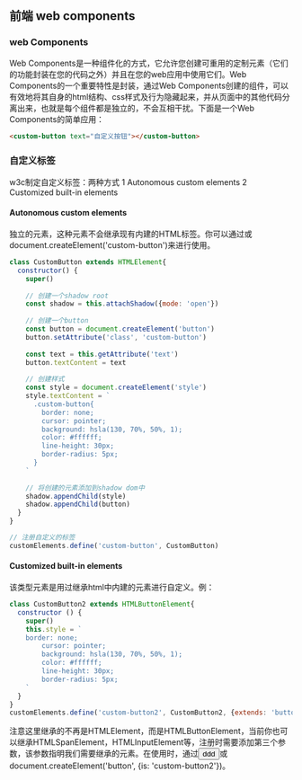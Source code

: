 ## 前端 web components

### web Components

Web Components是一种组件化的方式，它允许您创建可重用的定制元素（它们的功能封装在您的代码之外）并且在您的web应用中使用它们。Web Components的一个重要特性是封装，通过Web Components创建的组件，可以有效地将其自身的html结构、css样式及行为隐藏起来，并从页面中的其他代码分离出来，也就是每个组件都是独立的，不会互相干扰。下面是一个Web Components的简单应用：

````html
<custom-button text="自定义按钮"></custom-button>
````

### 自定义标签

w3c制定自定义标签：两种方式 
1 Autonomous custom elements
2 Customized built-in elements

#### Autonomous custom elements

独立的元素，这种元素不会继承现有内建的HTML标签。你可以通过<custom-button></custom-button>或document.createElement('custom-button')来进行使用。

````js
class CustomButton extends HTMLElement{
  constructor() {
    super()
    
    // 创建一个shadow root
    const shadow = this.attachShadow({mode: 'open'})
    
    // 创建一个button
    const button = document.createElement('button')
    button.setAttribute('class', 'custom-button')
    
    const text = this.getAttribute('text')
    button.textContent = text
    
    // 创建样式
    const style = document.createElement('style')
    style.textContent = `
      .custom-button{
        border: none;
        cursor: pointer;
        background: hsla(130, 70%, 50%, 1);
        color: #ffffff;
        line-height: 30px;
        border-radius: 5px;
      }
    `
    
    // 将创建的元素添加到shadow dom中
    shadow.appendChild(style)
    shadow.appendChild(button)
  }
}

// 注册自定义的标签
customElements.define('custom-button', CustomButton)
````

#### Customized built-in elements
该类型元素是用过继承html中内建的元素进行自定义。例：

````js
class CustomButton2 extends HTMLButtonElement{
  constructor () {
    super()
    this.style = `
    border: none;
        cursor: pointer;
        background: hsla(130, 70%, 50%, 1);
        color: #ffffff;
        line-height: 30px;
        border-radius: 5px;
    `
  }
}
customElements.define('custom-button2', CustomButton2, {extends: 'button'})
````
注意这里继承的不再是HTMLElement，而是HTMLButtonElement，当前你也可以继承HTMLSpanElement，HTMLInputElement等，注册时需要添加第三个参数，该参数指明我们需要继承的元素。在使用时，通过<button is="custom-button2">ddd</button>或document.createElement('button', {is: 'custom-button2'})。

